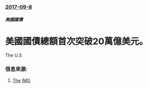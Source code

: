 ### [2017-09-8](/news/2017/09/8/index.md)

##### 美國國債
# 美國國債總額首次突破20萬億美元。 

The U.S.


### 信息来源:

1. [The](http://thehill.com/policy/finance/350150-us-federal-debt-passes-20-trillion-for-first-time) [IMG](https://thehill.com/sites/default/files/blogs/dollars_0.jpg)
